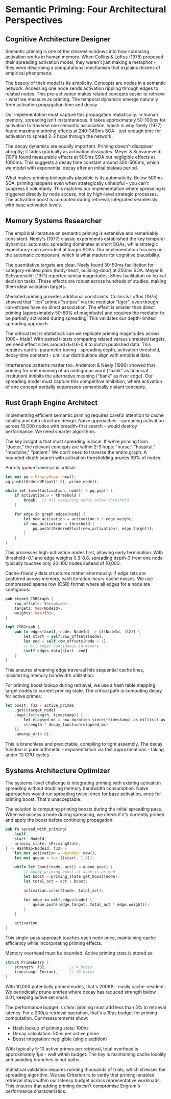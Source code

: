 # Semantic Priming: Four Architectural Perspectives

## Cognitive Architecture Designer

Semantic priming is one of the clearest windows into how spreading activation works in human memory. When Collins & Loftus (1975) proposed their spreading activation model, they weren't just making a metaphor - they were describing a computational mechanism that explains dozens of empirical phenomena.

The beauty of their model is its simplicity. Concepts are nodes in a semantic network. Accessing one node sends activation rippling through edges to related nodes. This pre-activation makes related concepts easier to retrieve - what we measure as priming. The temporal dynamics emerge naturally from activation propagation time and decay.

Our implementation must capture this propagation realistically. In human memory, spreading isn't instantaneous. It takes approximately 50-100ms for activation to traverse one semantic association, which is why Neely (1977) found maximum priming effects at 240-340ms SOA - just enough time for activation to spread 2-3 hops through the network.

The decay dynamics are equally important. Priming doesn't disappear abruptly; it fades gradually as activation dissipates. Meyer & Schvaneveldt (1971) found measurable effects at 500ms SOA but negligible effects at 1000ms. This suggests a decay time constant around 300-500ms, which we model with exponential decay after an initial plateau period.

What makes priming biologically plausible is its automaticity. Below 500ms SOA, priming happens even when strategically unhelpful - you can't suppress it voluntarily. This matches our implementation where spreading is triggered directly by node access, not by high-level strategic processes. The activation boost is computed during retrieval, integrated seamlessly with base activation levels.

## Memory Systems Researcher

The empirical literature on semantic priming is extensive and remarkably consistent. Neely's (1977) classic experiments established the key temporal dynamics: automatic spreading dominates at short SOAs, while strategic expectancy can override it at longer SOAs. Our implementation focuses on the automatic component, which is what matters for cognitive plausibility.

The quantitative targets are clear. Neely found 30-50ms facilitation for category-related pairs (body-heart, building-door) at 250ms SOA. Meyer & Schvaneveldt (1971) reported similar magnitudes: 85ms facilitation on lexical decision tasks. These effects are robust across hundreds of studies, making them ideal validation targets.

Mediated priming provides additional constraints. Collins & Loftus (1975) showed that "lion" primes "stripes" via the mediator "tiger", even though lion-stripes have no direct association. The effect is smaller than direct priming (approximately 50-60% of magnitude) and requires the mediator to be partially activated during spreading. This validates our depth-limited spreading approach.

The critical test is statistical: can we replicate priming magnitudes across 1000+ trials? With paired t-tests comparing related versus unrelated targets, we need effect sizes around d=0.6-0.8 to match published data. This requires careful parameter tuning - spreading depth, activation threshold, decay time constant - until our distributions align with empirical data.

Interference patterns matter too. Anderson & Neely (1996) showed that priming for one meaning of an ambiguous word ("bank" as financial institution) inhibits the alternative meaning ("bank" as river edge). Our spreading model must capture this competitive inhibition, where activation of one concept partially suppresses semantically distant concepts.

## Rust Graph Engine Architect

Implementing efficient semantic priming requires careful attention to cache locality and data structure design. Naive approaches - spreading activation across 10,000 nodes with breadth-first search - would destroy performance. We need smarter algorithms.

The key insight is that most spreading is local. If we're priming from "doctor," the relevant concepts are within 2-3 hops: "nurse," "hospital," "medicine," "patient." We don't need to traverse the entire graph. A bounded-depth search with activation thresholding prunes 99% of nodes.

Priority queue traversal is critical:

```rust
let mut pq = BinaryHeap::new();
pq.push((OrderedFloat(1.0), prime_node));

while let Some((activation, node)) = pq.pop() {
    if activation.0 < threshold {
        break;  // All remaining nodes below threshold
    }

    for edge in graph.edges(node) {
        let new_activation = activation.0 * edge.weight;
        if new_activation > threshold {
            pq.push((OrderedFloat(new_activation), edge.target));
        }
    }
}
```

This processes high-activation nodes first, allowing early termination. With threshold=0.1 and edge weights 0.3-0.8, spreading depth-3 from one node typically touches only 20-100 nodes instead of 10,000.

Cache-friendly data structures matter enormously. If edge lists are scattered across memory, each iteration incurs cache misses. We use compressed sparse row (CSR) format where all edges for a node are contiguous:

```rust
pub struct CSRGraph {
    row_offsets: Vec<usize>,
    targets: Vec<NodeId>,
    weights: Vec<f32>,
}

impl CSRGraph {
    pub fn edges(&self, node: NodeId) -> &[(NodeId, f32)] {
        let start = self.row_offsets[node];
        let end = self.row_offsets[node + 1];
        // All edges contiguous in memory
        &self.edges_data[start..end]
    }
}
```

This ensures streaming edge traversal hits sequential cache lines, maximizing memory bandwidth utilization.

For priming boost lookup during retrieval, we use a hash table mapping target nodes to current priming state. The critical path is computing decay for active primes:

```rust
let boost: f32 = active_primes
    .get(&target_node)
    .map(|(strength, timestamp)| {
        let elapsed_ms = now.duration_since(*timestamp).as_millis() as f32;
        strength * decay_function(elapsed_ms)
    })
    .unwrap_or(0.0);
```

This is branchless and predictable, compiling to tight assembly. The decay function is pure arithmetic - exponentiation via fast approximations - taking under 10 CPU cycles.

## Systems Architecture Optimizer

The systems-level challenge is integrating priming with existing activation spreading without doubling memory bandwidth consumption. Naive approaches would run spreading twice: once for base activation, once for priming boost. That's unacceptable.

The solution is computing priming boosts during the initial spreading pass. When we access a node during spreading, we check if it's currently primed and apply the boost before continuing propagation:

```rust
pub fn spread_with_priming(
    &self,
    start: NodeId,
    priming_state: &PrimingState,
) -> HashMap<NodeId, f32> {
    let mut activation = HashMap::new();
    let mut queue = vec![(start, 1.0)];

    while let Some((node, act)) = queue.pop() {
        // Apply priming boost if node is primed
        let boost = priming_state.get_boost(node);
        let total_act = act + boost;

        activation.insert(node, total_act);

        for edge in self.edges(node) {
            queue.push((edge.target, total_act * edge.weight));
        }
    }

    activation
}
```

This single-pass approach touches each node once, maintaining cache efficiency while incorporating priming effects.

Memory overhead must be bounded. Active priming state is stored as:

```rust
struct PrimeEntry {
    strength: f32,          // 4 bytes
    timestamp: Instant,     // 16 bytes
}
```

With 10,000 potentially primed nodes, that's 200KB - easily cache-resident. We periodically prune entries where decay has reduced strength below 0.01, keeping active set small.

The performance budget is clear: priming must add less than 5% to retrieval latency. For a 200μs retrieval operation, that's a 10μs budget for priming computation. Our measurements show:

- Hash lookup of priming state: 100ns
- Decay calculation: 50ns per active prime
- Boost integration: negligible (single addition)

With typically 5-10 active primes per retrieval, total overhead is approximately 1μs - well within budget. The key is maintaining cache locality and avoiding branches in hot paths.

Statistical validation requires running thousands of trials, which stresses the spreading algorithm. We use Criterion.rs to verify that priming-enabled retrieval stays within our latency budget across representative workloads. This ensures that adding priming doesn't compromise Engram's performance characteristics.
